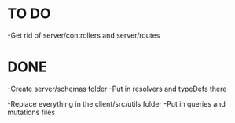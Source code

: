 # TO DO

-Get rid of server/controllers and server/routes


# DONE

-Create server/schemas folder
-Put in resolvers and typeDefs there

-Replace everything in the client/src/utils folder
-Put in queries and mutations files